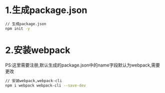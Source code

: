 # 1.生成package.json

````bash
// 生成package.json
npm init -y
````

# 2.安装webpack

PS:这里需要注册,默认生成的package.json中的name字段默认为webpack,需要更改

````bash
// 安装webpack,webpack-cli
npm i webpack webpack-cli --save-dev
````

